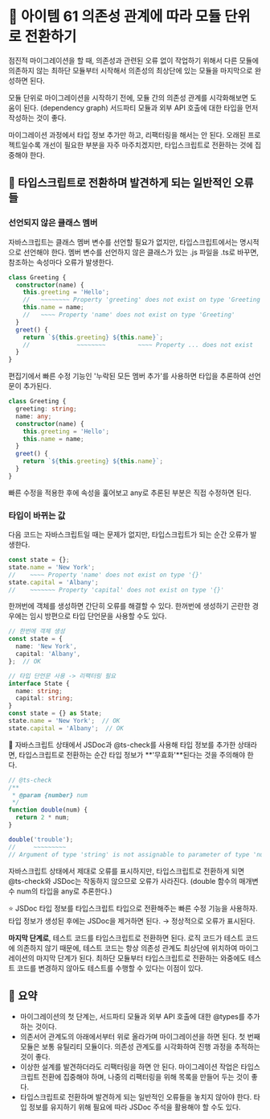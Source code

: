 # 📎 아이템 61 의존성 관계에 따라 모듈 단위로 전환하기

점진적 마이그레이션을 할 때, 의존성과 관련된 오류 없이 작업하기 위해서 다른 모듈에 의존하지 않는 최하단 모듈부터 시작해서 의존성의 최상단에 있는 모듈을 마지막으로 완성하면 된다.

모듈 단위로 마이그레이션을 시작하기 전에, 모듈 간의 의존성 관계를 시각화해보면 도움이 된다. (dependency graph) 서드파티 모듈과 외부 API 호출에 대한 타입을 먼저 작성하는 것이 좋다.

마이그레이션 과정에서 타입 정보 추가만 하고, 리팩터링을 해서는 안 된다. 오래된 프로젝트일수록 개선이 필요한 부분을 자주 마주치겠지만, 타입스크립트로 전환하는 것에 집중해야 한다.

## 📍 타입스크립트로 전환하며 발견하게 되는 일반적인 오류들

### 선언되지 않은 클래스 멤버

자바스크립트는 클래스 멤버 변수를 선언할 필요가 없지만, 타입스크립트에서는 명시적으로 선언해야 한다. 멤버 변수를 선언하지 않은 클래스가 있는 .js 파일을 .ts로 바꾸면, 참조하는 속성마다 오류가 발생한다.

```typescript
class Greeting {
  constructor(name) {
    this.greeting = 'Hello';
    //   ~~~~~~~~ Property 'greeting' does not exist on type 'Greeting'
    this.name = name;
    //   ~~~~ Property 'name' does not exist on type 'Greeting'
  }
  greet() {
    return `${this.greeting} ${this.name}`;
    //             ~~~~~~~~         ~~~~ Property ... does not exist
  }
}
```

편집기에서 빠른 수정 기능인 '누락된 모든 멤버 추가'를 사용하면 타입을 추론하여 선언문이 추가된다.

```typescript
class Greeting {
  greeting: string;
  name: any;
  constructor(name) {
    this.greeting = 'Hello';
    this.name = name;
  }
  greet() {
    return `${this.greeting} ${this.name}`;
  }
}
```

빠른 수정을 적용한 후에 속성을 훑어보고 any로 추론된 부분은 직접 수정하면 된다.

### 타입이 바뀌는 값

다음 코드는 자바스크립트일 때는 문제가 없지만, 타입스크립트가 되는 순간 오류가 발생한다.

```typescript
const state = {};
state.name = 'New York';
//    ~~~~ Property 'name' does not exist on type '{}'
state.capital = 'Albany';
//    ~~~~~~~ Property 'capital' does not exist on type '{}'
```

한꺼번에 객체를 생성하면 간단히 오류를 해결할 수 있다. 한꺼번에 생성하기 곤란한 경우에는 임시 방편으로 타입 단언문을 사용할 수도 있다.

```typescript
// 한번에 객체 생성
const state = {
  name: 'New York',
  capital: 'Albany',
};  // OK

// 타입 단언문 사용 -> 리팩터링 필요
interface State {
  name: string;
  capital: string;
}
const state = {} as State;
state.name = 'New York';  // OK
state.capital = 'Albany';  // OK
```

🔗 자바스크립트 상태에서 JSDoc과 @ts-check를 사용해 타입 정보를 추가한 상태라면, 타입스크립트로 전환하는 순간 타입 정보가 **'무효화'**된다는 것을 주의해야 한다.

```javascript
// @ts-check
/**
 * @param {number} num
 */
function double(num) {
  return 2 * num;
}

double('trouble');
//     ~~~~~~~~~
// Argument of type 'string' is not assignable to parameter of type 'number'
```

자바스크립트 상태에서 제대로 오류를 표시하지만, 타입스크립트로 전환하게 되면 @ts-check와 JSDoc는 작동하지 않으므로 오류가 사라진다. (double 함수의 매개변수 num의 타입을 any로 추론한다.)

⭐️ JSDoc 타입 정보를 타입스크립트 타입으로 전환해주는 빠른 수정 기능을 사용하자. 타입 정보가 생성된 후에는 JSDoc을 제거하면 된다. → 정상적으로 오류가 표시된다.

**마지막 단계로**, 테스트 코드를 타입스크립트로 전환하면 된다. 로직 코드가 테스트 코드에 의존하지 않기 때문에, 테스트 코드는 항상 의존성 관계도 최상단에 위치하여 마이그레이션의 마지막 단계가 된다. 최하단 모듈부터 타입스크립트로 전환하는 와중에도 테스트 코드를 변경하지 않아도 테스트를 수행할 수 있다는 이점이 있다.

## 📍 요약

* 마이그레이션의 첫 단계는, 서드파티 모듈과 외부 API 호출에 대한 @types를 추가하는 것이다.
* 의존서어 관계도의 아래에서부터 위로 올라가며 마이그레이션을 하면 된다. 첫 번째 모듈은 보통 유틸리티 모듈이다. 의존성 관계도를 시각화하여 진행 과정을 추적하는 것이 좋다.
* 이상한 설계를 발견하더라도 리팩터링을 하면 안 된다. 마이그레이션 작업은 타입스크립트 전환에 집중해야 하며, 나중의 리팩터링을 위해 목록을 만들어 두는 것이 좋다.
* 타입스크립트로 전환하며 발견하게 되는 일반적인 오류들을 놓치지 않아야 한다. 타입 정보를 유지하기 위해 필요에 따라 JSDoc 주석을 활용해야 할 수도 있다.

